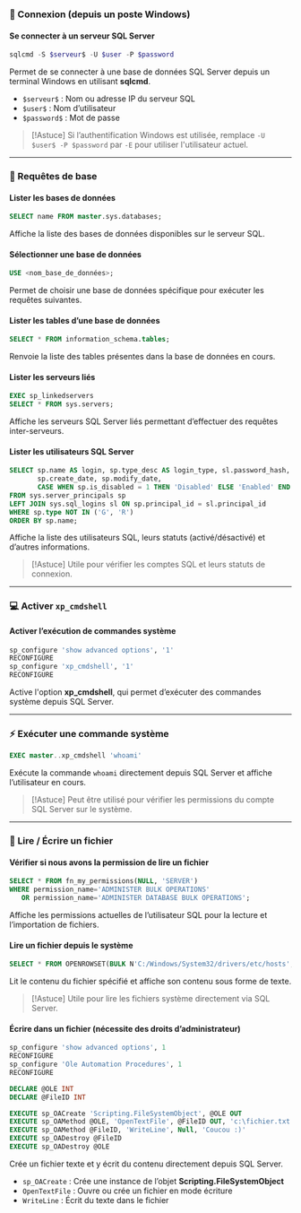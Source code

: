 ### 🔗 Connexion (depuis un poste Windows)

#### Se connecter à un serveur SQL Server

```powershell
sqlcmd -S $serveur$ -U $user -P $password
```

Permet de se connecter à une base de données SQL Server depuis un terminal Windows en utilisant **sqlcmd**.

- `$serveur$` : Nom ou adresse IP du serveur SQL
- `$user$` : Nom d’utilisateur
- `$password$` : Mot de passe

> [!Astuce]
> Si l’authentification Windows est utilisée, remplace `-U $user$ -P $password` par `-E` pour utiliser l'utilisateur actuel.

---
### 🚀 Requêtes de base

#### Lister les bases de données

```sql
SELECT name FROM master.sys.databases;
```

Affiche la liste des bases de données disponibles sur le serveur SQL.

#### Sélectionner une base de données

```sql
USE <nom_base_de_données>;
```

Permet de choisir une base de données spécifique pour exécuter les requêtes suivantes.

#### Lister les tables d’une base de données

```sql
SELECT * FROM information_schema.tables;
```

Renvoie la liste des tables présentes dans la base de données en cours.

#### Lister les serveurs liés

```sql
EXEC sp_linkedservers
SELECT * FROM sys.servers;
```

Affiche les serveurs SQL Server liés permettant d’effectuer des requêtes inter-serveurs.

#### Lister les utilisateurs SQL Server

```sql
SELECT sp.name AS login, sp.type_desc AS login_type, sl.password_hash, 
       sp.create_date, sp.modify_date, 
       CASE WHEN sp.is_disabled = 1 THEN 'Disabled' ELSE 'Enabled' END AS status 
FROM sys.server_principals sp 
LEFT JOIN sys.sql_logins sl ON sp.principal_id = sl.principal_id 
WHERE sp.type NOT IN ('G', 'R') 
ORDER BY sp.name;
```

Affiche la liste des utilisateurs SQL, leurs statuts (activé/désactivé) et d’autres informations.

> [!Astuce]
> Utile pour vérifier les comptes SQL et leurs statuts de connexion.

---
### 💻 Activer `xp_cmdshell`

#### Activer l’exécution de commandes système

```sql
sp_configure 'show advanced options', '1'
RECONFIGURE
sp_configure 'xp_cmdshell', '1'
RECONFIGURE
```

Active l'option **xp_cmdshell**, qui permet d’exécuter des commandes système depuis SQL Server.

---
### ⚡ Exécuter une commande système

```sql
EXEC master..xp_cmdshell 'whoami'
```

Exécute la commande `whoami` directement depuis SQL Server et affiche l’utilisateur en cours.

> [!Astuce]
> Peut être utilisé pour vérifier les permissions du compte SQL Server sur le système.

---
### 📝 Lire / Écrire un fichier

#### Vérifier si nous avons la permission de lire un fichier

```sql
SELECT * FROM fn_my_permissions(NULL, 'SERVER') 
WHERE permission_name='ADMINISTER BULK OPERATIONS' 
   OR permission_name='ADMINISTER DATABASE BULK OPERATIONS';
```

Affiche les permissions actuelles de l’utilisateur SQL pour la lecture et l’importation de fichiers.
#### Lire un fichier depuis le système

```sql
SELECT * FROM OPENROWSET(BULK N'C:/Windows/System32/drivers/etc/hosts', SINGLE_CLOB) AS Contents
```

Lit le contenu du fichier spécifié et affiche son contenu sous forme de texte.

> [!Astuce]
> Utile pour lire les fichiers système directement via SQL Server.

#### Écrire dans un fichier (nécessite des droits d’administrateur)

```sql
sp_configure 'show advanced options', 1
RECONFIGURE
sp_configure 'Ole Automation Procedures', 1
RECONFIGURE

DECLARE @OLE INT
DECLARE @FileID INT

EXECUTE sp_OACreate 'Scripting.FileSystemObject', @OLE OUT
EXECUTE sp_OAMethod @OLE, 'OpenTextFile', @FileID OUT, 'c:\fichier.txt', 8, 1
EXECUTE sp_OAMethod @FileID, 'WriteLine', Null, 'Coucou :)'
EXECUTE sp_OADestroy @FileID
EXECUTE sp_OADestroy @OLE
```

Crée un fichier texte et y écrit du contenu directement depuis SQL Server.

- `sp_OACreate` : Crée une instance de l’objet **Scripting.FileSystemObject**
- `OpenTextFile` : Ouvre ou crée un fichier en mode écriture
- `WriteLine` : Écrit du texte dans le fichier